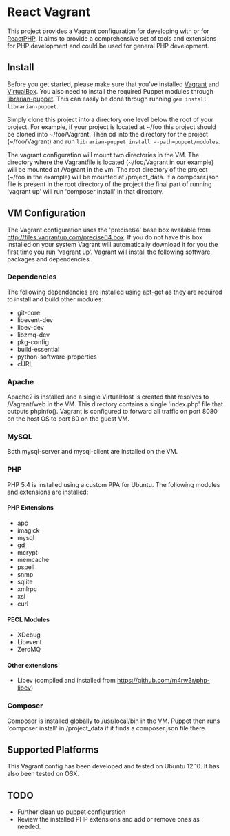 # React Vagrant

This project provides a Vagrant configuration for developing with or for [ReactPHP](https://github.com/reactphp). It aims to provide a comprehensive set of tools and extensions for PHP development and could be used for general PHP development.

## Install

Before you get started, please make sure that you've installed [Vagrant](http://www.vagrantup.com) and [VirtualBox](https://www.virtualbox.org/). You also need
to install the required Puppet modules through [librarian-puppet](https://github.com/rodjek/librarian-puppet). This can easily be done through running `gem install librarian-puppet`.

Simply clone this project into a directory one level below the root of your project. For example, if your project is located at ~/foo this project should be cloned into ~/foo/Vagrant.
Then cd into the directory for the project (~/foo/Vagrant) and run `librarian-puppet install --path=puppet/modules`.

The vagrant configuration will mount two directories in the VM. The directory where the Vagrantfile is located (~/foo/Vagrant in our example) will be mounted at /Vagrant in the vm. The root directory of the project (~/foo in the example) will be mounted at /project\_data. If a composer.json file is present in the root directory of the project the final part of running 'vagrant up' will run 'composer install' in that directory.

## VM Configuration

The Vagrant configuration uses the 'precise64' base box available from http://files.vagrantup.com/precise64.box. If you do not have this box installed on your system Vagrant will automatically download it for you the first time you run 'vagrant up'. Vagrant will install the following software, packages and dependencies.

### Dependencies

The following dependencies are installed using apt-get as they are required to install and build other modules:

- git-core
- libevent-dev
- libev-dev
- libzmq-dev
- pkg-config
- build-essential
- python-software-properties
- cURL

### Apache

Apache2 is installed and a single VirtualHost is created that resolves to /Vagrant/web in the VM. This directory contains a single 'index.php' file that outputs phpinfo(). Vagrant is configured to forward all traffic on port 8080 on the host OS to port 80 on the guest VM.

### MySQL

Both mysql-server and mysql-client are installed on the VM.

### PHP

PHP 5.4 is installed using a custom PPA for Ubuntu. The following modules and extensions are installed:

#### PHP Extensions

- apc
- imagick 
- mysql 
- gd 
- mcrypt 
- memcache 
- pspell 
- snmp 
- sqlite 
- xmlrpc 
- xsl 
- curl

#### PECL Modules

- XDebug
- Libevent
- ZeroMQ

#### Other extensions

- Libev (compiled and installed from https://github.com/m4rw3r/php-libev)

### Composer

Composer is installed globally to /usr/local/bin in the VM. Puppet then runs 'composer install' in /project\_data if it finds a composer.json file there.

## Supported Platforms

This Vagrant config has been developed and tested on Ubuntu 12.10. It has also been tested on OSX.

## TODO

- Further clean up puppet configuration
- Review the installed PHP extensions and add or remove ones as needed.
